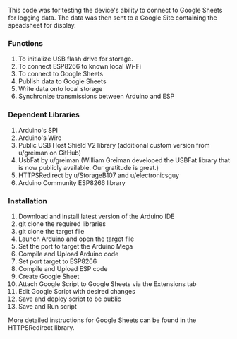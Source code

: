 This code was for testing the device's ability to connect to Google Sheets for logging data.  The data was then sent to a Google Site containing the speadsheet for display.

### Functions
1. To initialize USB flash drive for storage.
2. To connect ESP8266 to known local Wi-Fi
3. To connect to Google Sheets
4. Publish data to Google Sheets
5. Write data onto local storage
6. Synchronize transmissions between Arduino and ESP


### Dependent Libraries
1. Arduino's SPI
2. Arduino's Wire
3. Public USB Host Shield V2 library (additional custom version from u/greiman on GitHub)
4. UsbFat by u/greiman (William Greiman developed the USBFat library that is now publicly available.  Our gratitude is great.)
5. HTTPSRedirect by u/StorageB107 and u/electronicsguy
6. Arduino Community ESP8266 library

### Installation
1. Download and install latest version of the Arduino IDE
2. git clone the required libraries
3. git clone the target file
4. Launch Arduino and open the target file
5. Set the port to target the Arduino Mega
6. Compile and Upload Arduino code
7. Set port target to ESP8266
8. Compile and Upload ESP code
9. Create Google Sheet
10. Attach Google Script to Google Sheets via the Extensions tab
11. Edit Google Script with desired changes
12. Save and deploy script to be public
13. Save and Run script

More detailed instructions for Google Sheets can be found in the HTTPSRedirect library.
